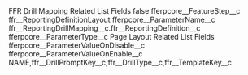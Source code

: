 <?xml version="1.0" encoding="UTF-8"?>
<CustomMetadata xmlns="http://soap.sforce.com/2006/04/metadata" xmlns:xsi="http://www.w3.org/2001/XMLSchema-instance" xmlns:xsd="http://www.w3.org/2001/XMLSchema">
    <label>FFR Drill Mapping Related List Fields</label>
    <protected>false</protected>
    <values>
        <field>fferpcore__FeatureStep__c</field>
        <value xsi:type="xsd:string">ffr__ReportingDefinitionLayout</value>
    </values>
    <values>
        <field>fferpcore__ParameterName__c</field>
        <value xsi:type="xsd:string">ffr__ReportingDrillMapping__c.ffr__ReportingDefinition__c</value>
    </values>
    <values>
        <field>fferpcore__ParameterType__c</field>
        <value xsi:type="xsd:string">Page Layout Related List Fields</value>
    </values>
    <values>
        <field>fferpcore__ParameterValueOnDisable__c</field>
        <value xsi:nil="true"/>
    </values>
    <values>
        <field>fferpcore__ParameterValueOnEnable__c</field>
        <value xsi:type="xsd:string">NAME,ffr__DrillPromptKey__c,ffr__DrillType__c,ffr__TemplateKey__c</value>
    </values>
</CustomMetadata>
